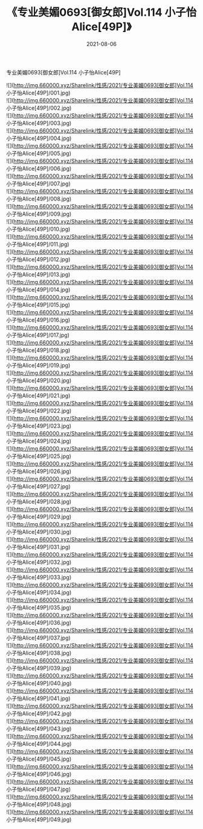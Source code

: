 ﻿---
layout: post
title:  《专业美媚0693[御女郎]Vol.114 小子怡Alice[49P]》
date:   2021-08-06
img: http://img.660000.xyz/Sharelink/性感/2021/专业美媚0693[御女郎]Vol.114 小子怡Alice[49P]/000.jpg
categories: [美女, 清纯, 唯美]
---

专业美媚0693[御女郎]Vol.114 小子怡Alice[49P]

  ![](http://img.660000.xyz/Sharelink/性感/2021/专业美媚0693[御女郎]Vol.114 小子怡Alice[49P]/001.jpg) <br> ![](http://img.660000.xyz/Sharelink/性感/2021/专业美媚0693[御女郎]Vol.114 小子怡Alice[49P]/002.jpg) <br> ![](http://img.660000.xyz/Sharelink/性感/2021/专业美媚0693[御女郎]Vol.114 小子怡Alice[49P]/003.jpg) <br> ![](http://img.660000.xyz/Sharelink/性感/2021/专业美媚0693[御女郎]Vol.114 小子怡Alice[49P]/004.jpg) <br> ![](http://img.660000.xyz/Sharelink/性感/2021/专业美媚0693[御女郎]Vol.114 小子怡Alice[49P]/005.jpg) <br> ![](http://img.660000.xyz/Sharelink/性感/2021/专业美媚0693[御女郎]Vol.114 小子怡Alice[49P]/006.jpg) <br> ![](http://img.660000.xyz/Sharelink/性感/2021/专业美媚0693[御女郎]Vol.114 小子怡Alice[49P]/007.jpg) <br> ![](http://img.660000.xyz/Sharelink/性感/2021/专业美媚0693[御女郎]Vol.114 小子怡Alice[49P]/008.jpg) <br> ![](http://img.660000.xyz/Sharelink/性感/2021/专业美媚0693[御女郎]Vol.114 小子怡Alice[49P]/009.jpg) <br> ![](http://img.660000.xyz/Sharelink/性感/2021/专业美媚0693[御女郎]Vol.114 小子怡Alice[49P]/010.jpg) <br> ![](http://img.660000.xyz/Sharelink/性感/2021/专业美媚0693[御女郎]Vol.114 小子怡Alice[49P]/011.jpg) <br> ![](http://img.660000.xyz/Sharelink/性感/2021/专业美媚0693[御女郎]Vol.114 小子怡Alice[49P]/012.jpg) <br> ![](http://img.660000.xyz/Sharelink/性感/2021/专业美媚0693[御女郎]Vol.114 小子怡Alice[49P]/013.jpg) <br> ![](http://img.660000.xyz/Sharelink/性感/2021/专业美媚0693[御女郎]Vol.114 小子怡Alice[49P]/014.jpg) <br> ![](http://img.660000.xyz/Sharelink/性感/2021/专业美媚0693[御女郎]Vol.114 小子怡Alice[49P]/015.jpg) <br> ![](http://img.660000.xyz/Sharelink/性感/2021/专业美媚0693[御女郎]Vol.114 小子怡Alice[49P]/016.jpg) <br> ![](http://img.660000.xyz/Sharelink/性感/2021/专业美媚0693[御女郎]Vol.114 小子怡Alice[49P]/017.jpg) <br> ![](http://img.660000.xyz/Sharelink/性感/2021/专业美媚0693[御女郎]Vol.114 小子怡Alice[49P]/018.jpg) <br> ![](http://img.660000.xyz/Sharelink/性感/2021/专业美媚0693[御女郎]Vol.114 小子怡Alice[49P]/019.jpg) <br> ![](http://img.660000.xyz/Sharelink/性感/2021/专业美媚0693[御女郎]Vol.114 小子怡Alice[49P]/020.jpg) <br> ![](http://img.660000.xyz/Sharelink/性感/2021/专业美媚0693[御女郎]Vol.114 小子怡Alice[49P]/021.jpg) <br> ![](http://img.660000.xyz/Sharelink/性感/2021/专业美媚0693[御女郎]Vol.114 小子怡Alice[49P]/022.jpg) <br> ![](http://img.660000.xyz/Sharelink/性感/2021/专业美媚0693[御女郎]Vol.114 小子怡Alice[49P]/023.jpg) <br> ![](http://img.660000.xyz/Sharelink/性感/2021/专业美媚0693[御女郎]Vol.114 小子怡Alice[49P]/024.jpg) <br> ![](http://img.660000.xyz/Sharelink/性感/2021/专业美媚0693[御女郎]Vol.114 小子怡Alice[49P]/025.jpg) <br> ![](http://img.660000.xyz/Sharelink/性感/2021/专业美媚0693[御女郎]Vol.114 小子怡Alice[49P]/026.jpg) <br> ![](http://img.660000.xyz/Sharelink/性感/2021/专业美媚0693[御女郎]Vol.114 小子怡Alice[49P]/027.jpg) <br> ![](http://img.660000.xyz/Sharelink/性感/2021/专业美媚0693[御女郎]Vol.114 小子怡Alice[49P]/028.jpg) <br> ![](http://img.660000.xyz/Sharelink/性感/2021/专业美媚0693[御女郎]Vol.114 小子怡Alice[49P]/029.jpg) <br> ![](http://img.660000.xyz/Sharelink/性感/2021/专业美媚0693[御女郎]Vol.114 小子怡Alice[49P]/030.jpg) <br> ![](http://img.660000.xyz/Sharelink/性感/2021/专业美媚0693[御女郎]Vol.114 小子怡Alice[49P]/031.jpg) <br> ![](http://img.660000.xyz/Sharelink/性感/2021/专业美媚0693[御女郎]Vol.114 小子怡Alice[49P]/032.jpg) <br> ![](http://img.660000.xyz/Sharelink/性感/2021/专业美媚0693[御女郎]Vol.114 小子怡Alice[49P]/033.jpg) <br> ![](http://img.660000.xyz/Sharelink/性感/2021/专业美媚0693[御女郎]Vol.114 小子怡Alice[49P]/034.jpg) <br> ![](http://img.660000.xyz/Sharelink/性感/2021/专业美媚0693[御女郎]Vol.114 小子怡Alice[49P]/035.jpg) <br> ![](http://img.660000.xyz/Sharelink/性感/2021/专业美媚0693[御女郎]Vol.114 小子怡Alice[49P]/036.jpg) <br> ![](http://img.660000.xyz/Sharelink/性感/2021/专业美媚0693[御女郎]Vol.114 小子怡Alice[49P]/037.jpg) <br> ![](http://img.660000.xyz/Sharelink/性感/2021/专业美媚0693[御女郎]Vol.114 小子怡Alice[49P]/038.jpg) <br> ![](http://img.660000.xyz/Sharelink/性感/2021/专业美媚0693[御女郎]Vol.114 小子怡Alice[49P]/039.jpg) <br> ![](http://img.660000.xyz/Sharelink/性感/2021/专业美媚0693[御女郎]Vol.114 小子怡Alice[49P]/040.jpg) <br> ![](http://img.660000.xyz/Sharelink/性感/2021/专业美媚0693[御女郎]Vol.114 小子怡Alice[49P]/041.jpg) <br> ![](http://img.660000.xyz/Sharelink/性感/2021/专业美媚0693[御女郎]Vol.114 小子怡Alice[49P]/042.jpg) <br> ![](http://img.660000.xyz/Sharelink/性感/2021/专业美媚0693[御女郎]Vol.114 小子怡Alice[49P]/043.jpg) <br> ![](http://img.660000.xyz/Sharelink/性感/2021/专业美媚0693[御女郎]Vol.114 小子怡Alice[49P]/044.jpg) <br> ![](http://img.660000.xyz/Sharelink/性感/2021/专业美媚0693[御女郎]Vol.114 小子怡Alice[49P]/045.jpg) <br> ![](http://img.660000.xyz/Sharelink/性感/2021/专业美媚0693[御女郎]Vol.114 小子怡Alice[49P]/046.jpg) <br> ![](http://img.660000.xyz/Sharelink/性感/2021/专业美媚0693[御女郎]Vol.114 小子怡Alice[49P]/047.jpg) <br> ![](http://img.660000.xyz/Sharelink/性感/2021/专业美媚0693[御女郎]Vol.114 小子怡Alice[49P]/048.jpg) <br> ![](http://img.660000.xyz/Sharelink/性感/2021/专业美媚0693[御女郎]Vol.114 小子怡Alice[49P]/049.jpg) <br>